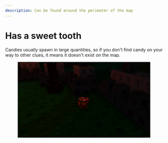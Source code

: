 ```yaml
---
description: Сan be found around the perimeter of the map
---
```


# Has a sweet tooth

Candies usually spawn in large quantities, so if you don't find candy on your way to other clues, it means it doesn't exist on the map.

<figure><img src="../../.gitbook/assets/RobloxScreenShot20251018_092217587.png" alt=""><figcaption></figcaption></figure>

